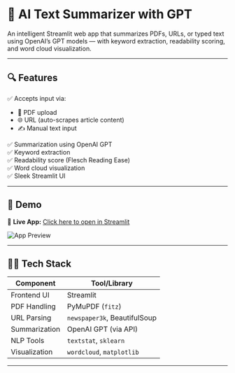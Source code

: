 # 🧠 AI Text Summarizer with GPT

An intelligent Streamlit web app that summarizes PDFs, URLs, or typed text using OpenAI’s GPT models — with keyword extraction, readability scoring, and word cloud visualization.

---

## 🔍 Features

✅ Accepts input via:
- 📄 PDF upload  
- 🌐 URL (auto-scrapes article content)  
- ✍️ Manual text input  

✅ Summarization using OpenAI GPT  
✅ Keyword extraction  
✅ Readability score (Flesch Reading Ease)  
✅ Word cloud visualization  
✅ Sleek Streamlit UI

---

## 🚀 Demo
🔗 **Live App:** [Click here to open in Streamlit](https://gpt-summarizer-app-4w3jqwapaz2vbdfu7ozdcc.streamlit.app/)


![App Preview](D:\assets\image.png)

---

## 🧑‍💻 Tech Stack

| Component         | Tool/Library              |
|------------------|---------------------------|
| Frontend UI      | Streamlit                 |
| PDF Handling     | PyMuPDF (`fitz`)          |
| URL Parsing      | `newspaper3k`, BeautifulSoup |
| Summarization    | OpenAI GPT (via API)      |
| NLP Tools        | `textstat`, `sklearn`     |
| Visualization    | `wordcloud`, `matplotlib` |

---


